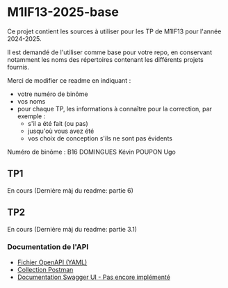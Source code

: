 # M1IF13-2025-base

Ce projet contient les sources à utiliser pour les TP de M1IF13 pour l'année 2024-2025.

Il est demandé de l'utiliser comme base pour votre repo, en conservant notamment les noms des répertoires contenant les différents projets fournis.

Merci de modifier ce readme en indiquant :

- votre numéro de binôme
- vos noms
- pour chaque TP, les informations à connaître pour la correction, par exemple :
  - s'il a été fait (ou pas)
  - jusqu'où vous avez été
  - vos choix de conception s'ils ne sont pas évidents

Numéro de binôme : B16
DOMINGUES Kévin
POUPON Ugo

## TP1

En cours (Dernière màj du readme: partie 6)

## TP2

En cours  (Dernière màj du readme: partie 3.1)

### Documentation de l'API

- [Fichier OpenAPI (YAML)](users/openapi/users-api.yaml)  
- [Collection Postman](users/postman/M1IF13-2025.postman_collection.json)  
- [Documentation Swagger UI - Pas encore implémenté](http://192.168.75.XXX:8080/swagger-ui)  
